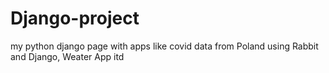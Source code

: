# Django-project
my python django page with apps like covid data from Poland using Rabbit and Django, Weater App itd
